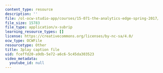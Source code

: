 ```yaml
---
content_type: resource
description: ''
file: /ol-ocw-studio-app/courses/15-071-the-analytics-edge-spring-2017/fceffd20a9db5e72a6c65c45da303523_JcKvI821H0c.vtt
file_size: 15783
file_type: application/x-subrip
learning_resource_types: []
license: https://creativecommons.org/licenses/by-nc-sa/4.0/
ocw_type: OCWFile
resourcetype: Other
title: 3play caption file
uid: fceffd20-a9db-5e72-a6c6-5c45da303523
video_metadata:
  youtube_id: null
---
```

